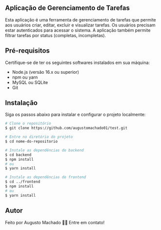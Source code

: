 ## Aplicação de Gerenciamento de Tarefas

Esta aplicação é uma ferramenta de gerenciamento de tarefas que permite aos usuários criar, editar, excluir e visualizar tarefas. Os usuários precisam estar autenticados para acessar o sistema. A aplicação também permite filtrar tarefas por status (completas, incompletas).

## Pré-requisitos

Certifique-se de ter os seguintes softwares instalados em sua máquina:

- Node.js (versão 16.x ou superior)
- npm ou yarn
- MySQL ou SQLite
- Git

## Instalação

Siga os passos abaixo para instalar e configurar o projeto localmente:

```bash
# Clone o repositório
$ git clone https://github.com/augustomachado01/test.git

# Entre no diretório do projeto
$ cd nome-do-repositorio

# Instale as dependências do backend
$ cd backend
$ npm install
# ou
$ yarn install

# Instale as dependências do frontend
$ cd ../frontend
$ npm install
# ou
$ yarn install

```

## Autor

Feito por Augusto Machado 👋🏽 Entre em contato!
